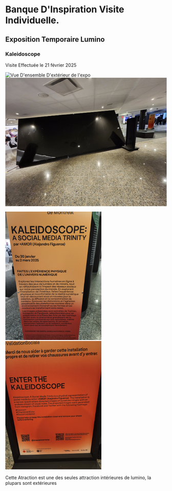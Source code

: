 # Banque D'Inspiration Visite Individuelle.

## Exposition Temporaire Lumino

### Kaleidoscope

Visite Effectuée le 21 février 2025

<img src="images/VueD'ensembleFermé.jpg" wdith="350" height="400" alt="Vue D'ensemble D'extérieur de l'expo"> <img src="images/VueDecote.jpg" wdith="450" height="400" Alt="Vue D'ensemble du coté de l'expo"> <br>

<img src="images/Descriptiontop.jpg" wdith="350" height="400" alt=""> <img src="images/DescriptionBas.jpg" wdith="450" height="400" Alt=""> <br>

Cette Atraction est une des seules attraction intérieures de lumino, la plupars sont extérieures
